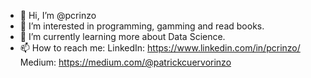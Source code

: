 - 👋 Hi, I’m @pcrinzo
- 👀 I’m interested in programming, gamming and read books.
- 🌱 I’m currently learning more about Data Science.
- 📫 How to reach me:  LinkedIn:  https://www.linkedin.com/in/pcrinzo/
                        Medium:   https://medium.com/@patrickcuervorinzo

<!---
pcrinzo/pcrinzo is a ✨ special ✨ repository because its `README.md` (this file) appears on your GitHub profile.
You can click the Preview link to take a look at your changes.
--->
